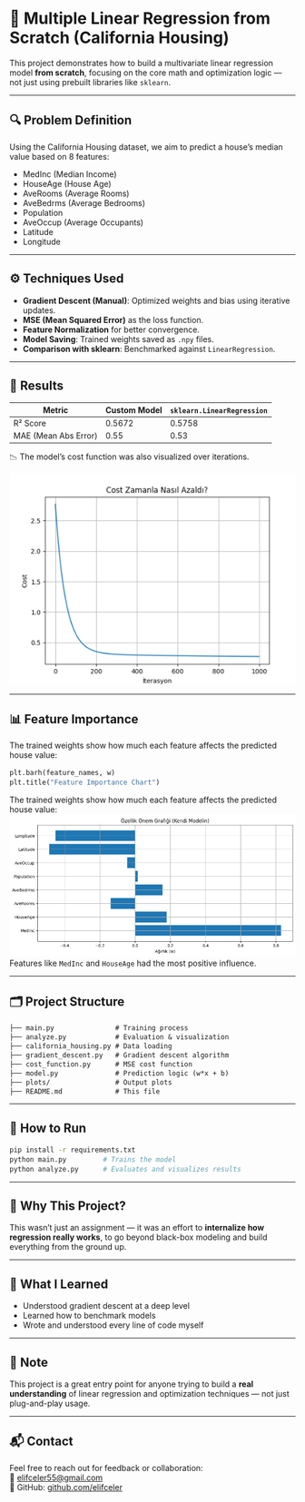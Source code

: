 # 🧮 Multiple Linear Regression from Scratch (California Housing)

This project demonstrates how to build a multivariate linear regression model **from scratch**, focusing on the core math and optimization logic — not just using prebuilt libraries like `sklearn`.

---

## 🔍 Problem Definition

Using the California Housing dataset, we aim to predict a house’s median value based on 8 features:

- MedInc (Median Income)
- HouseAge (House Age)
- AveRooms (Average Rooms)
- AveBedrms (Average Bedrooms)
- Population
- AveOccup (Average Occupants)
- Latitude
- Longitude

---

## ⚙️ Techniques Used

- **Gradient Descent (Manual)**: Optimized weights and bias using iterative updates.
- **MSE (Mean Squared Error)** as the loss function.
- **Feature Normalization** for better convergence.
- **Model Saving**: Trained weights saved as `.npy` files.
- **Comparison with sklearn**: Benchmarked against `LinearRegression`.

---

## 🧪 Results

| Metric              | Custom Model  | `sklearn.LinearRegression` |
|---------------------|---------------|-----------------------------|
| R² Score            | 0.5672        | 0.5758                      |
| MAE (Mean Abs Error)| 0.55          | 0.53                        |

📉 The model’s cost function was also visualized over iterations.

![Cost Azalış Grafiği](./images/cost_vs_iteration.png)


---

## 📊 Feature Importance

The trained weights show how much each feature affects the predicted house value:

```python
plt.barh(feature_names, w)
plt.title("Feature Importance Chart")
```
The trained weights show how much each feature affects the predicted house value:
![Feature Importance](./images/feature_importance_weights.png)
Features like `MedInc` and `HouseAge` had the most positive influence.

---

## 🗂️ Project Structure

```
├── main.py               # Training process
├── analyze.py            # Evaluation & visualization
├── california_housing.py # Data loading
├── gradient_descent.py   # Gradient descent algorithm
├── cost_function.py      # MSE cost function
├── model.py              # Prediction logic (w*x + b)
├── plots/                # Output plots
├── README.md             # This file
```

---

## 🚀 How to Run

```bash
pip install -r requirements.txt
python main.py         # Trains the model
python analyze.py      # Evaluates and visualizes results
```

---

## 🎯 Why This Project?

This wasn’t just an assignment — it was an effort to **internalize how regression really works**, to go beyond black-box modeling and build everything from the ground up.

---

## 🧠 What I Learned

- Understood gradient descent at a deep level  
- Learned how to benchmark models  
- Wrote and understood every line of code myself

---

## 📌 Note

This project is a great entry point for anyone trying to build a **real understanding** of linear regression and optimization techniques — not just plug-and-play usage.

---

## 📬 Contact

Feel free to reach out for feedback or collaboration:  
📧 elifceler55@gmail.com  
📍 GitHub: [github.com/elifceler](https://github.com/elifceler)
